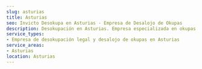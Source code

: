 ```yaml
---
slug: asturias
title: Asturias
seo: Invicto Desokupa en Asturias - Empresa de Desalojo de Okupas
description: Desokupación en Asturias. Empresa especializada en okupas. Mediación legal y desalojo express. Presupuesto gratuito.
service_types:
- Empresa de desokupación legal y desalojo de okupas en Asturias
service_areas:
- Asturias
location: Asturias
---
```

